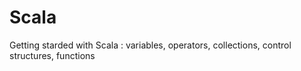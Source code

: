 # Scala
Getting starded with Scala : variables, operators, collections, control structures, functions

